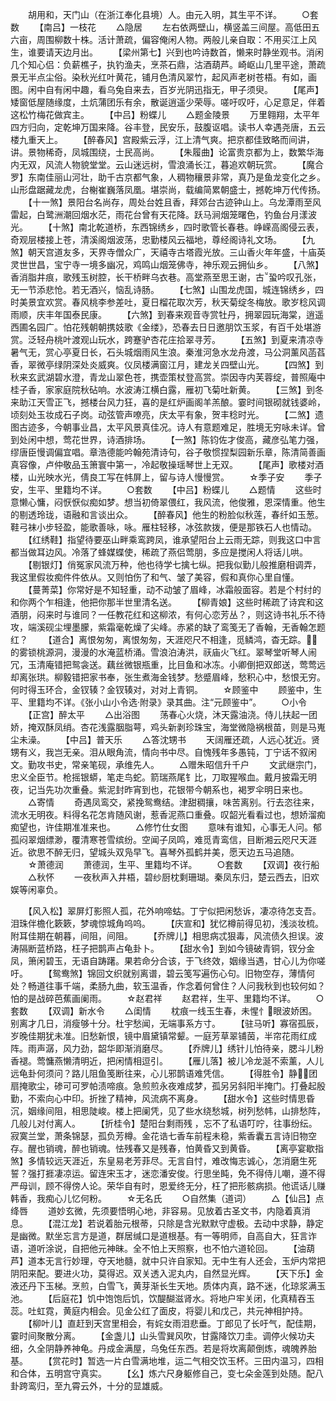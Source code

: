 <!-- { "loadSidebar": true } -->
　　胡用和，天门山（在浙江奉化县境）人。由元入明，其生平不详。
　　○套数
　　【南吕】一枝花
　　△隐居
　　左右依两壁山，横竖盖三间屋。高低田五六亩，周围柳数十株。活计萧疏，偏容俺闲人物。两般儿亲自取：不用买江上风生，谁要请天边月出。
　　【梁州第七】兴到也吟诗数首，懒来时静坐观书。消闲几个知心侣：负薪樵子，执钓渔夫，烹茶石鼎，沽酒葫芦。崎岖山几里平途，萧疏景无半点尘俗。染秋光红叶黄花，铺月色清风翠竹，起风声老树苍梧。有如，画图。闲中自有闲中趣，看乌兔自来去，百岁光阴迅指无，甲子须臾。
　　【尾声】矮窗低屋随缘度，土炕蒲团乐有余，散诞逍遥少荣辱。嗟吁叹吁，心足意足，伴着这松竹梅花做宾主。
　　【中吕】粉蝶儿
　　△题金陵景
　　万里翱翔，太平年四方归向，定乾坤万国来降。谷丰登，民安乐，鼓腹讴唱。读书人幸遇尧唐，五云楼九重天上。
　　【醉春风】宫殿紫云浮，江上清气爽。把京都佳致略而间讲，讲。景物稀奇，凤城围绕，士民高尚。
　　【朱履曲】论富贵京都为上，数繁华海内无双，风流人物貌堂堂。云山迷远树，雪浪涌长江，暮追欢朝玩赏。
　　【魔合罗】东南佳丽山河壮，助千古京都气象，人稠物穰景非常，真乃是鱼龙变化之乡。山形盘踞藏龙虎，台榭崔巍落凤凰。堪崇尚，载编简累朝盛士，撼乾坤万代传扬。
　　【十一煞】景阳台名尚存，周处台姓且香，拜郊台古迹钟山上。乌龙潭雨至风雷起，白鹭洲潮回烟水茫，雨花台曾有天花降。跃马涧烟笼曙色，钓鱼台月漾波光。
　　【十煞】南北乾道桥，东西锦绣乡，四时歌管长春巷。峥嵘高阁侵云表，奇观层楼接上苍，清溪阁烟波荡，忠勤楼风云福地，尊经阁诗礼文场。
　　【九煞】朝天宫道友多，天界寺僧众广，天禧寺古塔霞光放。三山香火年年盛，十庙英灵世世昌，宝宁寺一境多幽况，鸡鸣山烟笼佛寺，神乐观云拥仙乡。
　　【八煞】香消脂井痕，歌残玉树腔，长干桥畔乌衣巷。高堂燕至思王谢，古蛩吟叹孔张，无一节添悲怆。若无酒兴，恼乱诗肠。
　　【七煞】山围龙虎国，城连锦绣乡，四时美景宜欢赏。春风桃李参差吐，夏日榴花取次芳，秋天菊绽冬梅放。歌岁稔风调雨顺，庆丰年国泰民康。
　　【六煞】到春来观音寺赏牡丹，拥翠园玩海棠，逍遥西圃名园广。怕花残朝朝携妓歌《金缕》，恐春去日日邀朋饮玉浆，有百千处堪游赏。泛轻舟桃叶渡观山玩水，跨蹇驴杏花庄拾翠寻芳。
　　【五煞】到夏来清凉寺暑气无，赏心亭夏日长，石头城烟雨风生浪。秦淮河急水龙舟渡，马公洞薰风菡萏香，翠微亭绿阴深处炎威爽。仪凤楼满窗江月，建龙关四壁山光。
　　【四煞】到秋来玄武湖碧水澄，青龙山翠色苍，携壶策杖登高赏。崇因寺内芙蓉绽，普照庵中桂子香，家家庭院秋砧响。水波涛江横白露，雁初飞菊吐新黄。
　　【三煞】到冬来助江天雪正飞，撼楼台风力狂，喜的是红炉画阁羊羔酿。霎时间银砌就钱婆岭，顷刻处玉妆成石子岗。动弦管声嘹亮，庆太平有象，贺丰稔时光。
　　【二煞】遗图古迹多，今朝事业昌，太平风景真佳况。诗人有意题难足，胜境无穷咏未详。曾到处闲中想，莺花世界，诗酒排场。
　　【一煞】陈钧佐才俊高，藏彦弘笔力强，缪唐臣慢调偏宜唱。章浩德能吟翰苑清诗句，谷子敬惯捏梨园新乐章，陈清简善画真容像，卢仲敬品玉箫寰中第一，冷起敬操瑶琴世上无双。
　　【尾声】歌楼对酒楼，山光映水光，倩良工写在帏屏上，留与诗人慢慢赏。
　　☆季子安
　　季子安，生平、里籍均不详。
　　○套数
　　【中吕】粉蝶儿
　　△题情
　　这些时意懒心慵，闷恹恹似痴如梦。想当初倚翠偎红，我风流，他俊雅，恩深情重。他生的剔透玲珑，语融和言谈出众。
　　【醉春风】他生的粉脸似秋莲，春纤如玉葱。鞋弓袜小步轻盈，能歌善咏，咏。雁柱轻移，冰弦款拨，便是那铁石人也情动。
　　【红绣鞋】指望待要巫山畔乘鸾跨凤，谁承望阳台上云雨无踪，则我这口中言都当做耳边风。冷落了蜂媒蝶使，稀疏了燕侣莺朋，多应是搅闲人将话儿哄。
　　【剔银灯】俏冤家风流万种，他也待学七擒七纵。把我似勤儿般推磨相调弄，我这里假妆痴件件依从。又则怕伤了和气、皱了美容，假和真你心里自懂。
　　【蔓菁菜】你常好是不知轻重，动不动皱了眉峰，冰霜般面容。若是个村纣的和你两个乍相逢，他把你那半世里清名送。
　　【柳青娘】这些时稀疏了诗宾和这酒朋，闷来时与谁同？一任教花红和这柳浓，有何心恋芳丛？，则这诗书礼乐不待攻，端溪砚尘埋墨朦，紫霜毫乾燥了尖峰。赤紧的缺了鸾笺无了香翰，无香翰怎题红？
　　【道合】离恨匆匆，离恨匆匆，天涯咫尺不相逢，觅鳞鸿，杳无踪。的雾锁桃源洞，漫漫的水淹蓝桥涌。雪浪泊涛洪，祆庙火飞红。翠琴堂听琴人闹冗，玉清庵错把鸳衾送。藕丝微银瓶重，比目鱼和冰冻。小卿倒把双郎送，莺莺远却离张珙。柳毅错把家书奉，张生煮海金钱梦。愁蹙眉峰，愁积心中，愁恨无穷。何时得玉环合，金钗辏？金钗辏对，对对上青铜。
　　☆顾鉴中
　　顾鉴中，生平、里籍均不详。《张小山小令选·附录》录其曲。注“元顾鉴中”。
　　○小令
　　【正宫】醉太平
　　△出浴图
　　荡春心火烧，沐天露油浇。侍儿扶起一团娇，掩双酥凤绡。杏花浅露胭脂萼，鸡头新剥珍珠宝，海堂微隐祸根苗，则是马嵬尘未澡。
　　【中吕】普天乐
　　△答沈甥书
　　天阔雁还疏，人远心犹近。贤甥有义，我岂无亲。泪从眼角流，情向书中尽。自愧残年多愚钝，丁宁话不叙闲文。勤攻书史，常亲笔砚，承维先人。
　　△赠朱昭信升千户
　　文武继宗门，忠义全臣节。枪摇银蟒，笔走鸟蛇。箭瑞燕尾钅比，刀取猩喉血。戴月披霜无明夜，记当先功次重叠。紫泥封昨宵到也，花银带今朝系也，褐罗伞明日来也。
　　△寄情
　　奇遇凤鸾交，紧挽鸳鸯结。津甜稠攘，味苦离别。行去恣往来，流水无明夜。料得名花怎肯随风谢，惹香泥燕口重叠。叹韶光看看过也，想娇溜痴痴望也，许佳期准准来也。
　　△修竹仕女图
　　意味有谁知，心事无人问。郁孤闷翠烟缥渺，覆清寒苍雪缤纷。空闻子凤鸣，难觅青鸾信，目断湘云咫尺天涯近。欲思不醉无归，望城头双凫早飞。喜琴外孤鹤并美，愿天边五马追随。
　　☆萧德润
　　萧德润，生平、里籍均不详。
　　○套数
　　【双调】夜行船
　　△秋怀
　　一夜秋声入井梧，碧纱厨枕剩珊瑚。秦凤东归，楚云西去，旧欢娱等闲辜负。

　　【风入松】翠屏灯影照人孤，花外响啼蛄。丁宁似把闲愁诉，凄凉待怎支吾。泪珠伴檐化簌簌，梦魂惊城角呜呜。
　　【庆宣和】犹忆樽前得见初，浅淡妆梳。附耳佳期在朝暮，间阻，间阻。
　　【乔牌儿】相思病忒狠毒，风流债久担误。波涛隔断蓝桥路，枉子把鹊声占龟卦卜。
　　【甜水令】到如今镜破青铜，钗分金凤，箫闲碧玉，无语自踌躇。果若命分合该，于飞终效，姻缘当遇，甘心儿为你嗟吁。
　　【鸳鸯煞】锦回文织就别离谱，碧云笺写遍伤心句。旧物空存，薄情何处？畅道往事千端，柔肠九曲，软玉温香，作念着何曾住？人问我秋到也较何如？怕的是战碎芭蕉画阑雨。
　　☆赵君祥
　　赵君祥，生平、里籍均不详。
　　○套数
　　【双调】新水令
　　△闺情
　　枕痕一线玉生春，未惺忄眼波娇困。别离才几日，消瘦够十分。杜宇愁闻，无端事系方寸。
　　【驻马听】寡宿孤辰，岁晚佳期犹未准。旧愁新恨，镜中眉黛镇常颦。一庭芳草翠铺茵，半帘花雨红成阵。雨声潺，风力劲，韶华即渐消磨尽。
　　【乔牌儿】绣针儿怕待亲，腮斗儿粉香褪。莺慵燕懒清明近，把闲情相逗引。
　　【雁儿落】被儿冷龙涎不索薰，人儿远龟卦何须问？路儿阻鱼笺断往来，心儿邪鹊语难凭信。
　　【得胜令】静团扇掩歌尘，碜可可罗帕渍啼痕。急煎煎永夜难成梦，孤另另斜阳半掩门。打叠起殷勤，不索向心中印。折挫了精神，风流病不离身。
　　【甜水令】这些时情思昏沉，姻缘间阻，相思陡峻。楼上把阑凭，见了些水绕愁城，树列愁帏，山排愁阵，几般儿对付离人。
　　【折桂令】楚阳台剩雨残  ，忘不了私语叮咛，往事纷纭。寂寞兰堂，萧条锦瑟，孤负芳樽。金花诰七香车前程未稳，紫香囊五言诗旧物空存。醒也销魂，醉也销魂。怯残春又是残春，怕黄昏又到黄昏。
　　【离亭宴歇指煞】多情较远天涯近，东皇易老芳菲尽。无言自忖，难改悔志诚心，怎消磨生死誓？强打捱凄凉运。留连宋玉才，迷恋潘安俊。行思坐盹，免不得侍儿嘲，遵不得严母训，顾不得傍人论。荣华自有时，恩爱终无分，枉了把形骸病损。他谎话儿赚韩香，我痴心儿忆何粉。
　　☆无名氏
　　○自然集（道词）
　　△【仙吕】点绛唇
　　道妙玄微，先须要悟明心地，非容易。见放着古圣文书，内隐着真消息。
　　【混江龙】若说着胎元根蒂，只除是含光默默守虚极。去动中求静，静定是幽微。默坐忘言方是道，群居缄口是道根基。有一等明师，自高自大，狂言诈语，道听涂说，自把他元神昧。全不怕上天照察，也不怕六道轮回。
　　【油葫芦】道本无言行妙理，夺天地髓，就中只许自家知。无中生有人还会，玉炉内常把阴阳来配。要进火功，莫得迟。双关透入泥丸内，自然显光辉。
　　【天下乐】金液还丹下玉梯。烹煎，白雪飞，黄芽渐长生天地。质体内真，路不迷，化琼浆满玉池。
　　【后庭花】饥中饱饱后饥，饮醍醐滋肾水。将地户牢关闭，化真精吞玉蕊。吐虹霓，黄庭内相会。见金公红了面皮，将婴儿和戊己，共元神相护持。
　　【柳叶儿】直赶到天宫里相会，有姹女雨泪悲垂。丁郎见了长吁气，配佳期，霎时间聚散分离。
　　【金盏儿】山头雪巽风吹，甘露降饮刀圭。调停火候功夫细，久全阴静养神龟。丹成金满屋，乌兔任东西。若是将坎离颠倒炼，魂魄养胎基。
　　【赏花时】暂选一片白雪满地堆，运二气相交饮玉杯。三田内温习，四相和合体，五明宫守真实。
　　【幺】炼六尺身躯修自己，变七朵金莲到处随。配八卦跨鸾归，至九霄云外，十分的显雄威。
